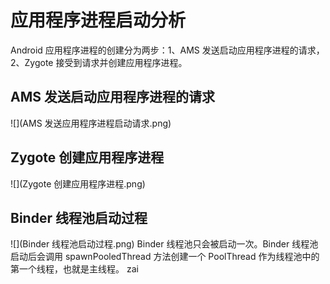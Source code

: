# **应用程序进程启动分析**
Android 应用程序进程的创建分为两步：1、AMS 发送启动应用程序进程的请求，2、Zygote 接受到请求并创建应用程序进程。
## AMS 发送启动应用程序进程的请求
![](AMS 发送应用程序进程启动请求.png)

## Zygote 创建应用程序进程
![](Zygote 创建应用程序进程.png)

## Binder 线程池启动过程
![](Binder 线程池启动过程.png)
Binder 线程池只会被启动一次。Binder 线程池启动后会调用 spawnPooledThread 方法创建一个 PoolThread 作为线程池中的第一个线程，也就是主线程。
zai